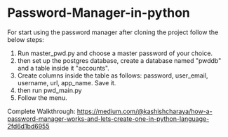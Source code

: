 # Password-Manager-in-python

For start using the password manager after cloning the project follow the below steps:
1) Run master_pwd.py and choose a master password of your choice.
2) then set up the postgres database, create a database named "pwddb" and a table inside it "accounts".
3) Create columns inside the table as follows: password, user_email, username, url, app_name. Save it.
4) then run pwd_main.py
5) Follow the menu.

Complete Walkthrough: https://medium.com/@kashishcharaya/how-a-password-manager-works-and-lets-create-one-in-python-language-2fd6d1bd6955
